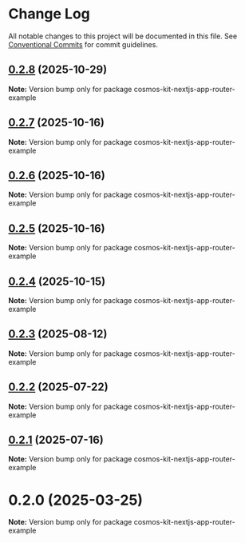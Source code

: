 # Change Log

All notable changes to this project will be documented in this file.
See [Conventional Commits](https://conventionalcommits.org) for commit guidelines.

## [0.2.8](https://github.com/hyperweb-io/cosmos-kit/compare/cosmos-kit-nextjs-app-router-example@0.2.7...cosmos-kit-nextjs-app-router-example@0.2.8) (2025-10-29)

**Note:** Version bump only for package cosmos-kit-nextjs-app-router-example





## [0.2.7](https://github.com/hyperweb-io/cosmos-kit/compare/cosmos-kit-nextjs-app-router-example@0.2.6...cosmos-kit-nextjs-app-router-example@0.2.7) (2025-10-16)

**Note:** Version bump only for package cosmos-kit-nextjs-app-router-example





## [0.2.6](https://github.com/hyperweb-io/cosmos-kit/compare/cosmos-kit-nextjs-app-router-example@0.2.5...cosmos-kit-nextjs-app-router-example@0.2.6) (2025-10-16)

**Note:** Version bump only for package cosmos-kit-nextjs-app-router-example





## [0.2.5](https://github.com/hyperweb-io/cosmos-kit/compare/cosmos-kit-nextjs-app-router-example@0.2.4...cosmos-kit-nextjs-app-router-example@0.2.5) (2025-10-16)

**Note:** Version bump only for package cosmos-kit-nextjs-app-router-example





## [0.2.4](https://github.com/hyperweb-io/cosmos-kit/compare/cosmos-kit-nextjs-app-router-example@0.2.3...cosmos-kit-nextjs-app-router-example@0.2.4) (2025-10-15)

**Note:** Version bump only for package cosmos-kit-nextjs-app-router-example





## [0.2.3](https://github.com/hyperweb-io/cosmos-kit/compare/cosmos-kit-nextjs-app-router-example@0.2.2...cosmos-kit-nextjs-app-router-example@0.2.3) (2025-08-12)

**Note:** Version bump only for package cosmos-kit-nextjs-app-router-example





## [0.2.2](https://github.com/hyperweb-io/cosmos-kit/compare/cosmos-kit-nextjs-app-router-example@0.2.1...cosmos-kit-nextjs-app-router-example@0.2.2) (2025-07-22)

**Note:** Version bump only for package cosmos-kit-nextjs-app-router-example





## [0.2.1](https://github.com/hyperweb-io/cosmos-kit/compare/cosmos-kit-nextjs-app-router-example@0.2.0...cosmos-kit-nextjs-app-router-example@0.2.1) (2025-07-16)

**Note:** Version bump only for package cosmos-kit-nextjs-app-router-example





# 0.2.0 (2025-03-25)

**Note:** Version bump only for package cosmos-kit-nextjs-app-router-example

